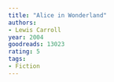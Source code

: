 ```yaml
---
title: "Alice in Wonderland"
authors:
- Lewis Carroll
year: 2004
goodreads: 13023
rating: 5
tags:
- Fiction
---
```


